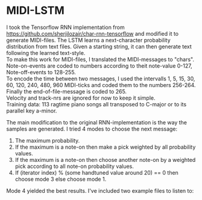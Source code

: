 # MIDI-LSTM

I took the Tensorflow RNN implementation from https://github.com/sherjilozair/char-rnn-tensorflow and modified it to generate MIDI-files.
The LSTM learns a next-character probability distribution from text files. Given a starting string, it can then generate text following the learned text-style.  
To make this work for MIDI-files, I translated the MIDI-messages to "chars".  
Note-on-events are coded to numbers according to theit note-value 0-127, Note-off-events to 128-255.  
To encode the time between two messages, I used the intervalls 1, 5, 15, 30, 60, 120, 240, 480, 960 MIDI-ticks and coded them to the
numbers 256-264. Finally the end-of-file-message is coded to 265.  
Velocity and track-nrs are ignored for now to keep it simple.  
Training data:
113 ragtime piano songs all transposed to C-major or to its parallel key a-minor.

The main modification to the original RNN-implementation is the way the samples are generated. I tried 4 modes to choose the next message:
1. The maximum probability.
2. If the maximum is a note-on then make a pick weighted by all probability values.
3. If the maximum is a note-on then choose another note-on by a weighted pick according to all note-on probability values.
4. If (iterator index) % (some handtuned value around 20) == 0 then choose mode 3 else choose mode 1.

Mode 4 yielded the best results. I've included two example files to listen to: 
